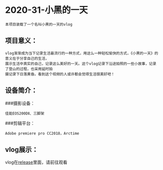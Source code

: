 2020-31-小黑的一天
===================

    本项目装载了一个名叫小黑的一天的vlog

项目意义：
----------------
    vlog渐渐成为当下记录生活最流行的一种方式，用这么一种轻松愉快的方式，《小黑的一天》的意义在于分享自己的生活，
    展示生活中真实的自己，记录这么美好的一天。这个vlog记录下沿途拍照的一些小故事，记录了登山的过程，也采用延时拍
    摄记录下日落黄昏。看到这个视频的人或许都会觉得生活很美好吧！

设备简介：
------
###摄影设备：
                
    佳能EOS200DⅡ、三脚架
###剪辑平台：
                
    Adobe premiere pro CC2018，Arctime


vlog展示：
------------- 
vlog在[release](https://github.com//multimedia-application-course/2020-31-the-vlog-of-little-black/releases/download/1.0/the-vlog-of-little-black.mp4)里面，请前往观看
